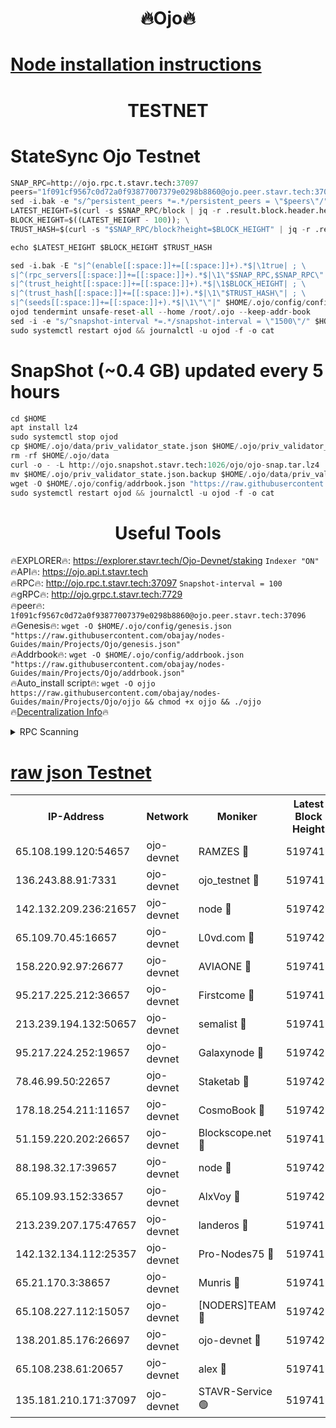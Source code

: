 <h1 align="center"> 🔥Ojo🔥</h1>

[Node installation instructions](https://github.com/obajay/nodes-Guides/tree/main/Projects/Ojo)
=

<h1 align="center"> TESTNET</h1>

# StateSync Ojo Testnet
```python
SNAP_RPC=http://ojo.rpc.t.stavr.tech:37097
peers="1f091cf9567c0d72a0f93877007379e0298b8860@ojo.peer.stavr.tech:37096"
sed -i.bak -e "s/^persistent_peers *=.*/persistent_peers = \"$peers\"/" $HOME/.ojo/config/config.toml
LATEST_HEIGHT=$(curl -s $SNAP_RPC/block | jq -r .result.block.header.height); \
BLOCK_HEIGHT=$((LATEST_HEIGHT - 100)); \
TRUST_HASH=$(curl -s "$SNAP_RPC/block?height=$BLOCK_HEIGHT" | jq -r .result.block_id.hash)

echo $LATEST_HEIGHT $BLOCK_HEIGHT $TRUST_HASH

sed -i.bak -E "s|^(enable[[:space:]]+=[[:space:]]+).*$|\1true| ; \
s|^(rpc_servers[[:space:]]+=[[:space:]]+).*$|\1\"$SNAP_RPC,$SNAP_RPC\"| ; \
s|^(trust_height[[:space:]]+=[[:space:]]+).*$|\1$BLOCK_HEIGHT| ; \
s|^(trust_hash[[:space:]]+=[[:space:]]+).*$|\1\"$TRUST_HASH\"| ; \
s|^(seeds[[:space:]]+=[[:space:]]+).*$|\1\"\"|" $HOME/.ojo/config/config.toml
ojod tendermint unsafe-reset-all --home /root/.ojo --keep-addr-book
sed -i -e "s/^snapshot-interval *=.*/snapshot-interval = \"1500\"/" $HOME/.ojo/config/app.toml
sudo systemctl restart ojod && journalctl -u ojod -f -o cat
```
# SnapShot (~0.4 GB) updated every 5 hours
```python
cd $HOME
apt install lz4
sudo systemctl stop ojod
cp $HOME/.ojo/data/priv_validator_state.json $HOME/.ojo/priv_validator_state.json.backup
rm -rf $HOME/.ojo/data
curl -o - -L http://ojo.snapshot.stavr.tech:1026/ojo/ojo-snap.tar.lz4 | lz4 -c -d - | tar -x -C $HOME/.ojo --strip-components 2
mv $HOME/.ojo/priv_validator_state.json.backup $HOME/.ojo/data/priv_validator_state.json
wget -O $HOME/.ojo/config/addrbook.json "https://raw.githubusercontent.com/obajay/nodes-Guides/main/Projects/Ojo/addrbook.json"
sudo systemctl restart ojod && journalctl -u ojod -f -o cat
```
 <h1 align="center"> Useful Tools</h1>

🔥EXPLORER🔥:        https://explorer.stavr.tech/Ojo-Devnet/staking        `Indexer "ON"` \
🔥API🔥:                     https://ojo.api.t.stavr.tech \
🔥RPC🔥:                    http://ojo.rpc.t.stavr.tech:37097              `Snapshot-interval = 100` \
🔥gRPC🔥:                  http://ojo.grpc.t.stavr.tech:7729 \
🔥peer🔥:                   `1f091cf9567c0d72a0f93877007379e0298b8860@ojo.peer.stavr.tech:37096` \
🔥Genesis🔥:    ```wget -O $HOME/.ojo/config/genesis.json "https://raw.githubusercontent.com/obajay/nodes-Guides/main/Projects/Ojo/genesis.json"``` \
🔥Addrbook🔥:    ```wget -O $HOME/.ojo/config/addrbook.json "https://raw.githubusercontent.com/obajay/nodes-Guides/main/Projects/Ojo/addrbook.json"``` \
🔥Auto_install script🔥: ```wget -O ojjo https://raw.githubusercontent.com/obajay/nodes-Guides/main/Projects/Ojo/ojjo && chmod +x ojjo && ./ojjo``` \
🔥[Decentralization Info](https://github.com/obajay/StateSync-snapshots/tree/main/Projects/Ojo/Decentralization)🔥



<details>
<summary>RPC Scanning</summary>

<h2 align="center"> We scan nodes in real time every 4 hours. And we provide the final result of RPC endpoints.
We cannot influence the operation of these nodes in any way. </h2>


```python
If Voting Power is higher than 0 --> then the Node is a validator of the network and may be subject to attack and be a potential threat to the chain.
```
```python
We marked such validators with a red symbol
```

</details>

[raw json Testnet](https://rpc-check.ojot.stavr.tech/ojot/rpc-ojot-result.json)
=


<table><tr><th>IP-Address</th><th>Network</th><th>Moniker</th><th>Latest Block Height</th><th>Earliest Block Height</th><th>Catching Up</th><th>Tx Index</th><th>Voting Power</th><th>Scan Time</th></tr><tr><td>65.108.199.120:54657</td><td>ojo-devnet</td><td>RAMZES 🔴</td><td>5197416</td><td>306156</td><td>False</td><td>on</td><td>15420</td><td>2024-01-30T02:56:29.168653046UTC</td></tr><tr><td>136.243.88.91:7331</td><td>ojo-devnet</td><td>ojo_testnet 🔴</td><td>5197418</td><td>308845</td><td>False</td><td>on</td><td>1000</td><td>2024-01-30T02:56:35.520134788UTC</td></tr><tr><td>142.132.209.236:21657</td><td>ojo-devnet</td><td>node 🔴</td><td>5197420</td><td>350001</td><td>False</td><td>on</td><td>1999</td><td>2024-01-30T02:56:51.003211987UTC</td></tr><tr><td>65.109.70.45:16657</td><td>ojo-devnet</td><td>L0vd.com 🔴</td><td>5197422</td><td>695918</td><td>False</td><td>off</td><td>998</td><td>2024-01-30T02:57:00.264946314UTC</td></tr><tr><td>158.220.92.97:26677</td><td>ojo-devnet</td><td>AVIAONE 🔴</td><td>5197419</td><td>2754001</td><td>False</td><td>on</td><td>19926</td><td>2024-01-30T02:56:46.038208595UTC</td></tr><tr><td>95.217.225.212:36657</td><td>ojo-devnet</td><td>Firstcome 🔴</td><td>5197418</td><td>2985946</td><td>False</td><td>on</td><td>13566</td><td>2024-01-30T02:56:35.271327195UTC</td></tr><tr><td>213.239.194.132:50657</td><td>ojo-devnet</td><td>semalist 🔴</td><td>5197416</td><td>3223522</td><td>False</td><td>on</td><td>21037</td><td>2024-01-30T02:56:29.443573106UTC</td></tr><tr><td>95.217.224.252:19657</td><td>ojo-devnet</td><td>Galaxynode 🔴</td><td>5197422</td><td>3685492</td><td>False</td><td>on</td><td>11888</td><td>2024-01-30T02:56:59.112903017UTC</td></tr><tr><td>78.46.99.50:22657</td><td>ojo-devnet</td><td>Staketab 🔴</td><td>5197422</td><td>4254801</td><td>False</td><td>on</td><td>1276</td><td>2024-01-30T02:57:00.595114955UTC</td></tr><tr><td>178.18.254.211:11657</td><td>ojo-devnet</td><td>CosmoBook 🔴</td><td>5197421</td><td>4392001</td><td>False</td><td>off</td><td>1047</td><td>2024-01-30T02:56:53.381040214UTC</td></tr><tr><td>51.159.220.202:26657</td><td>ojo-devnet</td><td>Blockscope.net 🔴</td><td>5197416</td><td>4425001</td><td>False</td><td>on</td><td>1790</td><td>2024-01-30T02:56:28.516616625UTC</td></tr><tr><td>88.198.32.17:39657</td><td>ojo-devnet</td><td>node 🔴</td><td>5197421</td><td>4710001</td><td>False</td><td>on</td><td>90625</td><td>2024-01-30T02:56:53.632660990UTC</td></tr><tr><td>65.109.93.152:33657</td><td>ojo-devnet</td><td>AlxVoy 🔴</td><td>5197420</td><td>4943001</td><td>False</td><td>on</td><td>4491415</td><td>2024-01-30T02:56:50.717066900UTC</td></tr><tr><td>213.239.207.175:47657</td><td>ojo-devnet</td><td>landeros 🔴</td><td>5197419</td><td>4967924</td><td>False</td><td>off</td><td>11083</td><td>2024-01-30T02:56:46.273040608UTC</td></tr><tr><td>142.132.134.112:25357</td><td>ojo-devnet</td><td>Pro-Nodes75 🔴</td><td>5197417</td><td>5097417</td><td>False</td><td>on</td><td>24651</td><td>2024-01-30T02:56:32.453159549UTC</td></tr><tr><td>65.21.170.3:38657</td><td>ojo-devnet</td><td>Munris 🔴</td><td>5197417</td><td>5097417</td><td>False</td><td>off</td><td>20123</td><td>2024-01-30T02:56:34.913749980UTC</td></tr><tr><td>65.108.227.112:15057</td><td>ojo-devnet</td><td>[NODERS]TEAM 🔴</td><td>5197422</td><td>5097422</td><td>False</td><td>off</td><td>9999</td><td>2024-01-30T02:56:59.544559474UTC</td></tr><tr><td>138.201.85.176:26697</td><td>ojo-devnet</td><td>ojo-devnet 🔴</td><td>5197422</td><td>5097422</td><td>False</td><td>on</td><td>1000024000</td><td>2024-01-30T02:56:59.886050085UTC</td></tr><tr><td>65.108.238.61:20657</td><td>ojo-devnet</td><td>alex 🔴</td><td>5197416</td><td>5131001</td><td>False</td><td>on</td><td>11359</td><td>2024-01-30T02:56:28.835942714UTC</td></tr><tr><td>135.181.210.171:37097</td><td>ojo-devnet</td><td>STAVR-Service 🟢</td><td>5197417</td><td>5195101</td><td>False</td><td>on</td><td>0</td><td>2024-01-30T02:56:30.157027469UTC</td></tr></table>
